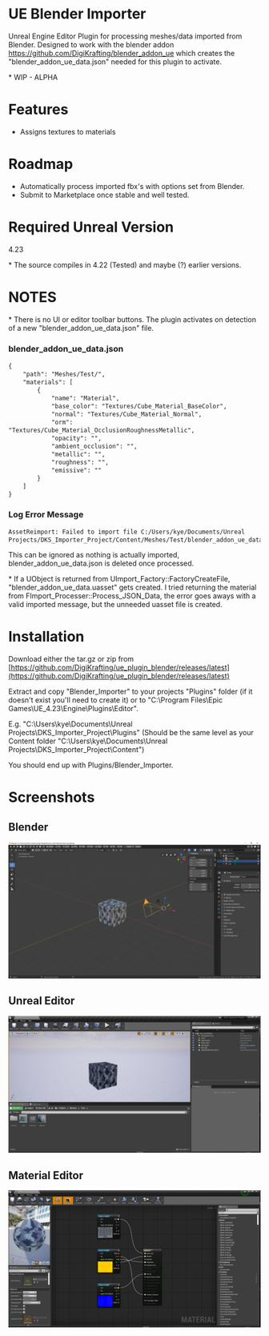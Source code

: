 # UE Blender Importer

Unreal Engine Editor Plugin for processing meshes/data imported from Blender. Designed to work with the blender addon https://github.com/DigiKrafting/blender_addon_ue which creates the "blender_addon_ue_data.json" needed for this plugin to activate.

\* WIP - ALPHA

# Features

- Assigns textures to materials

# Roadmap

- Automatically process imported fbx's with options set from Blender.
- Submit to Marketplace once stable and well tested.

# Required Unreal Version

4.23

\* The source compiles in 4.22 (Tested) and maybe (?) earlier versions.

# NOTES 

\* There is no UI or editor toolbar buttons. The plugin activates on detection of a new "blender_addon_ue_data.json" file.

### blender_addon_ue_data.json
~~~
{
    "path": "Meshes/Test/",
    "materials": [
        {
            "name": "Material",
            "base_color": "Textures/Cube_Material_BaseColor",
            "normal": "Textures/Cube_Material_Normal",
            "orm": "Textures/Cube_Material_OcclusionRoughnessMetallic",
            "opacity": "",
            "ambient_occlusion": "",
            "metallic": "",
            "roughness": "",
            "emissive": ""
        }
    ]
}
~~~

### Log Error Message
~~~
AssetReimport: Failed to import file C:/Users/kye/Documents/Unreal Projects/DKS_Importer_Project/Content/Meshes/Test/blender_addon_ue_data.json.
~~~

This can be ignored as nothing is actually imported, blender_addon_ue_data.json is deleted once processed.

\* If a UObject is returned from UImport_Factory::FactoryCreateFile, "blender_addon_ue_data.uasset" gets created. I tried returning the material from FImport_Processer::Process_JSON_Data, the error goes aways with a valid imported message, but the unneeded uasset file is created.

# Installation

Download either the tar.gz or zip from [https://github.com/DigiKrafting/ue_plugin_blender/releases/latest](https://github.com/DigiKrafting/ue_plugin_blender/releases/latest)

Extract and copy "Blender_Importer" to your projects "Plugins" folder (if it doesn't exist you'll need to create it) or to "C:\Program Files\Epic Games\UE_4.23\Engine\Plugins\Editor".

E.g. "C:\Users\kye\Documents\Unreal Projects\DKS_Importer_Project\Plugins" (Should be the same level as your Content folder "C:\Users\kye\Documents\Unreal Projects\DKS_Importer_Project\Content")

You should end up with Plugins/Blender_Importer.

# Screenshots
## Blender
![alt](/screenshots/ue_blender.png)
## Unreal Editor
![alt](/screenshots/ue_material_setup.png)
## Material Editor
![alt](/screenshots/ue_material_nodes.png)
